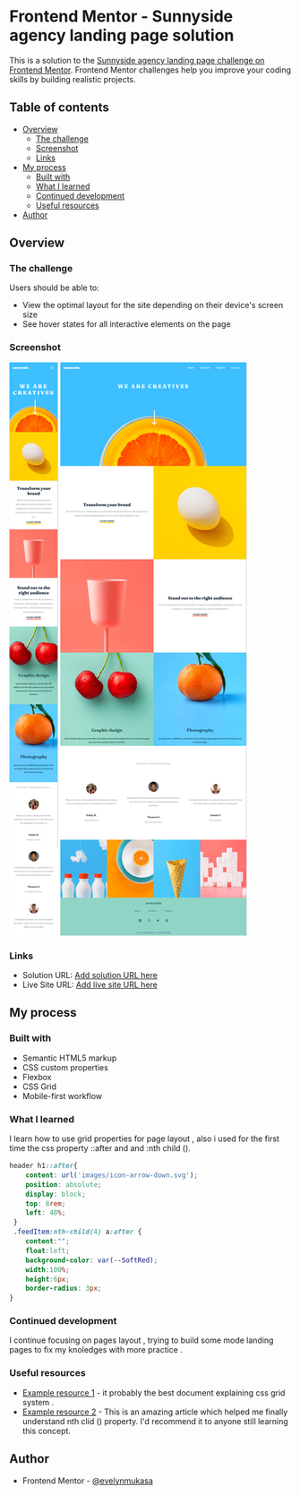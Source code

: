 # Frontend Mentor - Sunnyside agency landing page solution

This is a solution to the [Sunnyside agency landing page challenge on Frontend Mentor](https://www.frontendmentor.io/challenges/sunnyside-agency-landing-page-7yVs3B6ef). Frontend Mentor challenges help you improve your coding skills by building realistic projects.

## Table of contents

- [Overview](#overview)
  - [The challenge](#the-challenge)
  - [Screenshot](#screenshot)
  - [Links](#links)
- [My process](#my-process)
  - [Built with](#built-with)
  - [What I learned](#what-i-learned)
  - [Continued development](#continued-development)
  - [Useful resources](#useful-resources)
- [Author](#author)

## Overview

### The challenge

Users should be able to:

- View the optimal layout for the site depending on their device's screen size
- See hover states for all interactive elements on the page

### Screenshot

![](./screenShots/mobileShot.png)
![](./screenShots/desktopShot.png)

### Links

- Solution URL: [Add solution URL here](https://your-solution-url.com)
- Live Site URL: [Add live site URL here](https://sunnyside-agency-landing-page-cyan.vercel.app/)

## My process

### Built with

- Semantic HTML5 markup
- CSS custom properties
- Flexbox
- CSS Grid
- Mobile-first workflow
### What I learned

I learn how to use grid properties for page layout , also i used for the first time the css property ::after and and :nth child ().


```css
header h1::after{
    content: url('images/icon-arrow-down.svg');
    position: absolute;
    display: block;
    top: 8rem;
    left: 48%;
 }
 .feedItem:nth-child(4) a:after { 
    content:""; 
    float:left; 
    background-color: var(--SoftRed); 
    width:100%; 
    height:6px; 
    border-radius: 3px;
}
```
### Continued development
 I continue focusing on pages layout , trying to build some mode landing pages to fix my knoledges with more practice .

### Useful resources

- [Example resource 1](https://developer.mozilla.org/en-US/docs/Web/CSS/CSS_Grid_Layout) - it probably the best document explaining css grid system .
- [Example resource 2](https://developer.mozilla.org/en-US/docs/Web/CSS/:nth-child) - This is an amazing article which helped me finally understand nth clid () property. I'd recommend it to anyone still learning this concept.

## Author
- Frontend Mentor - [@evelynmukasa](https://www.frontendmentor.io/profile/evelynmukasa)


